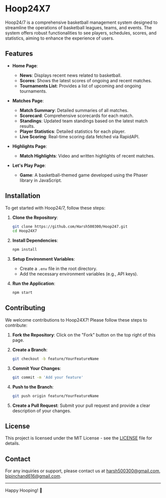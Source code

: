 # Hoop24X7

Hoop24/7 is a comprehensive basketball management system designed to streamline the operations of basketball leagues, teams, and events. The system offers robust functionalities to see players, schedules, scores, and statistics, aiming to enhance the experience of users.
## Features

- **Home Page**:
  - **News**: Displays recent news related to basketball.
  - **Scores**: Shows the latest scores of ongoing and recent matches.
  - **Tournaments List**: Provides a list of upcoming and ongoing tournaments.

- **Matches Page**:
  - **Match Summary**: Detailed summaries of all matches.
  - **Scorecard**: Comprehensive scorecards for each match.
  - **Standings**: Updated team standings based on the latest match results.
  - **Player Statistics**: Detailed statistics for each player.
  - **Live Scoring**: Real-time scoring data fetched via RapidAPI.

- **Highlights Page**:
  - **Match Highlights**: Video and written highlights of recent matches.

- **Let's Play Page**:
  - **Game**: A basketball-themed game developed using the Phaser library in JavaScript.

## Installation

To get started with Hoop24/7, follow these steps:

1. **Clone the Repository**:
    ```bash
    git clone https://github.com/Harsh500300/Hoop247.git
    cd Hoop24X7
    ```

2. **Install Dependencies**:
    ```bash
    npm install
    ```

3. **Setup Environment Variables**:
    - Create a `.env` file in the root directory.
    - Add the necessary environment variables (e.g., API keys).

4. **Run the Application**:
    ```bash
    npm start
    ```
## Contributing

We welcome contributions to Hoop24X7! Please follow these steps to contribute:

1. **Fork the Repository**:
    Click on the "Fork" button on the top right of this page.

2. **Create a Branch**:
    ```bash
    git checkout -b feature/YourFeatureName
    ```

3. **Commit Your Changes**:
    ```bash
    git commit -m 'Add your feature'
    ```

4. **Push to the Branch**:
    ```bash
    git push origin feature/YourFeatureName
    ```

5. **Create a Pull Request**:
    Submit your pull request and provide a clear description of your changes.

## License

This project is licensed under the MIT License - see the [LICENSE](LICENSE) file for details.

## Contact

For any inquiries or support, please contact us at harsh500300@gmail.com, bipinchand616@gmail.com.

---

Happy Hooping! 🏀
